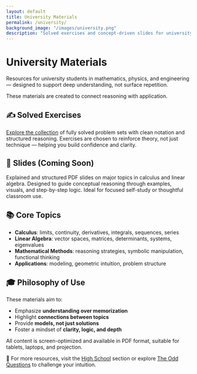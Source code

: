 ```yaml
---
layout: default
title: University Materials
permalink: /university/
background_image: "/images/university.png"
description: "Solved exercises and concept-driven slides for university-level calculus, linear algebra, and more."
---
```



  <h1>University Materials</h1>
 <p>Resources for university students in mathematics, physics, and engineering — designed to support deep understanding, not surface repetition.  </p>
<div class="content-box">


 These materials are created to connect reasoning with application.

</div>

<div class="content-box">
  <h2>✍️ Solved Exercises</h2>
  <p>
    <a href="/university/solved-exercises/">Explore the collection</a> of fully solved problem sets with clean notation and structured reasoning.  
    Exercises are chosen to reinforce theory, not just technique — helping you build confidence and clarity.
  </p>
</div>

<div class="content-box">
  <h2>🧩 Slides (Coming Soon)</h2>
  <p>
    Explained and structured PDF slides on major topics in calculus and linear algebra.  
    Designed to guide conceptual reasoning through examples, visuals, and step-by-step logic.  
    Ideal for focused self-study or thoughtful classroom use.
  </p>
</div>



<div class="content-box">
  <h2>📚 Core Topics</h2>
  <ul>
    <li><strong>Calculus</strong>: limits, continuity, derivatives, integrals, sequences, series</li>
    <li><strong>Linear Algebra</strong>: vector spaces, matrices, determinants, systems, eigenvalues</li>
    <li><strong>Mathematical Methods</strong>: reasoning strategies, symbolic manipulation, functional thinking</li>
    <li><strong>Applications</strong>: modeling, geometric intuition, problem structure</li>
  </ul>
</div>

<div class="content-box">
  <h2>🎓 Philosophy of Use</h2>
  <p>
    These materials aim to:
  </p>
  <ul>
    <li>Emphasize <strong>understanding over memorization</strong></li>
    <li>Highlight <strong>connections between topics</strong></li>
    <li>Provide <strong>models, not just solutions</strong></li>
    <li>Foster a mindset of <strong>clarity, logic, and depth</strong></li>
  </ul>
  <p>
    All content is screen-optimized and available in PDF format, suitable for tablets, laptops, and projection.
  </p>
</div>

<div class="content-box">
  <p>
    📎 For more resources, visit the <a href="/high-school/">High School</a> section or explore <a href="/odd-questions/">The Odd Questions</a> to challenge your intuition.
  </p>
</div>
